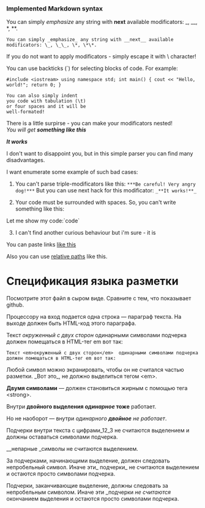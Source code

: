 ### Implemented Markdown syntax

You can simply _emphasize_ any string with __next__ available modificators: \_, \_\_, \*, \*\*.

`You can simply _emphasize_ any string with __next__ available modificators: \_, \_\_, \*, \*\*.`

If you do not want to apply modificators - simply escape it with \\ character!

You can use backticks (\`) for selecting blocks of code. For example:

`#include <iostream>
using namespace std;
int main()
{
	cout << "Hello, world!";
	return 0;
}`

	You can also simply indent
	you code with tabulation (\t)
	or four spaces and it will be
	well-formated!

There is a little surpirse - you can make your modificators nested!  
*You will get **something like this***

 __*It works*__

I don't want to disappoint you, but in this simple parser you can find many disadvantages.

I want enumerate some example of such bad cases:

1. You can't parse triple-modificators like this: `***Be careful! Very angry dog!***` 
But you can use next hack for this modificator: `_**It works!**_`

2. Your code must be surrounded with spaces. So, you can't write something like this:

Let me show my code:\`code\`

3. I can't find another curious behaviour but i'm sure - it is

You can paste links [like this](http://umqra.github.io/adaptive_design)

Also you can use [relative paths](/about.html) like this.

# Спецификация языка разметки

Посмотрите этот файл в сыром виде. Сравните с тем, что показывает github.

Процессору на вход подается одна строка — параграф текста. 
На выходе должен быть HTML-код этого параграфа.

Текст _окруженный с двух сторон_  одинарными символами подчерка 
должен помещаться в HTML-тег em вот так:

`Текст <em>окруженный с двух сторон</em>  одинарными символами подчерка 
должен помещаться в HTML-тег em вот так:`

Любой символ можно экранировать, чтобы он не считался частью разметки. 
\_Вот это\_, не должно выделиться тегом \<em\>.

__Двумя символами__ — должен становиться жирным с помощью тега \<strong\>.

Внутри __двойного выделения _одинарное_ тоже__ работает.

Но не наоборот — внутри _одинарного __двойное__ не работает_.

Подчерки внутри текста c цифрами_12_3 не считаются выделением и должны оставаться символами подчерка.

__непарные _символы не считаются выделением.

За подчерками, начинающими выделение, должен следовать непробельный символ. Иначе эти_ подчерки_ не считаются выделением 
и остаются просто символами подчерка.

Подчерки, заканчивающие выделение, должны следовать за непробельным символом. Иначе эти _подчерки _не считаются_ окончанием выделения 
и остаются просто символами подчерка.
